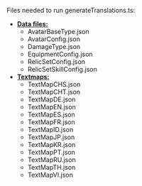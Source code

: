 Files needed to run generateTranslations.ts:
* <u>**Data files:**</u>
  * AvatarBaseType.json
  * AvatarConfig.json
  * DamageType.json
  * EquipmentConfig.json
  * RelicSetConfig.json
  * RelicSetSkillConfig.json
* <u>**Textmaps:**</u>
  * TextMapCHS.json
  * TextMapCHT.json
  * TextMapDE.json
  * TextMapEN.json
  * TextMapES.json
  * TextMapFR.json
  * TextMapID.json
  * TextMapJP.json
  * TextMapKR.json
  * TextMapPT.json
  * TextMapRU.json
  * TextMapTH.json
  * TextMapVI.json
